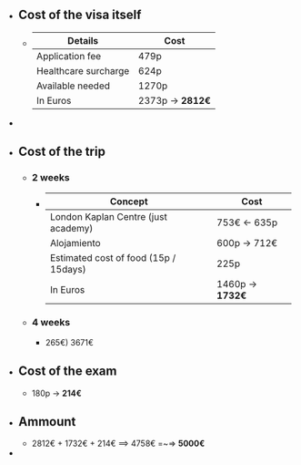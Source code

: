 - ## Cost of the visa itself
	- | Details | Cost |
	  | --- | --- |
	  | Application fee| 479p |
	  | Healthcare surcharge | 624p |
	  | Available needed | 1270p |
	  | In Euros | 2373p -> **2812€** |
-
- ## Cost of the trip
	- ### 2 weeks
		- | Concept | Cost |
		  | --- | --- |
		  | London Kaplan Centre (just academy)| 753€ <- 635p |
		  | Alojamiento | 600p -> 712€ |
		  | Estimated cost of food (15p / 15days) | 225p |
		  | In Euros | 1460p -> **1732€** |
	- ### 4 weeks
		- 265€) 3671€
- ## Cost of the exam
	- 180p -> **214€**
- ## Ammount
	- 2812€ + 1732€ + 214€ ==> 4758€ =~=> **5000€**
-
